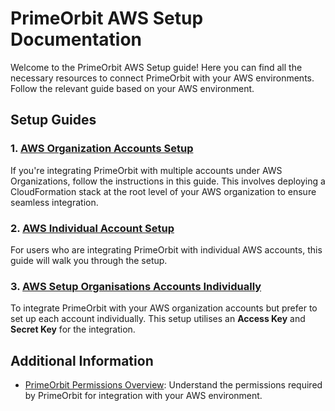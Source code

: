 # PrimeOrbit AWS Setup Documentation

Welcome to the PrimeOrbit AWS Setup guide! Here you can find all the necessary resources to connect PrimeOrbit with your AWS environments. Follow the relevant guide based on your AWS environment.

## Setup Guides

### 1. [AWS Organization Accounts Setup](./aws-org-account-setup.md)
If you're integrating PrimeOrbit with multiple accounts under AWS Organizations, follow the instructions in this guide. This involves deploying a CloudFormation stack at the root level of your AWS organization to ensure seamless integration.

### 2. [AWS Individual Account Setup](./aws-individual-account-setup.md)
For users who are integrating PrimeOrbit with individual AWS accounts, this guide will walk you through the setup.

### 3. [AWS Setup Organisations Accounts Individually](./aws-org-account-individual-account-setup.md)
To integrate PrimeOrbit with your AWS organization accounts but prefer to set up each account individually. This setup utilises an **Access Key** and **Secret Key** for the integration.

## Additional Information
- [PrimeOrbit Permissions Overview](./permissions-overview.md): Understand the permissions required by PrimeOrbit for integration with your AWS environment.